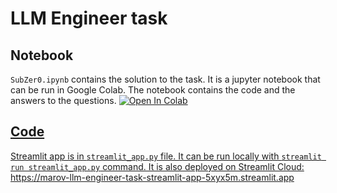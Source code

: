 # LLM Engineer task

## Notebook

`SubZer0.ipynb` contains the solution to the task. It is a jupyter notebook that can be run in Google Colab. The notebook contains the code and the answers to the questions.
<a target="_blank" href="https://colab.research.google.com/github/marov/LLM-Engineer-task/blob/main/SubZer0.ipynb">
  <img src="https://colab.research.google.com/assets/colab-badge.svg" alt="Open In Colab"/>

## Code

Streamlit app is in `streamlit_app.py` file. It can be run locally with `streamlit run streamlit_app.py` command. It is also deployed on Streamlit Cloud:
<https://marov-llm-engineer-task-streamlit-app-5xyx5m.streamlit.app>
